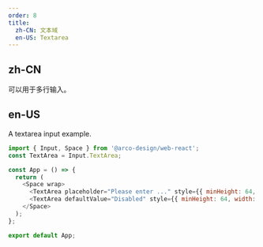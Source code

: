 ```yaml
---
order: 8
title:
  zh-CN: 文本域
  en-US: Textarea
---
```


## zh-CN

可以用于多行输入。

## en-US

A textarea input example.

```js
import { Input, Space } from '@arco-design/web-react';
const TextArea = Input.TextArea;

const App = () => {
  return (
    <Space wrap>
      <TextArea placeholder="Please enter ..." style={{ minHeight: 64, width: 350 }} />
      <TextArea defaultValue="Disabled" style={{ minHeight: 64, width: 350 }} disabled />
    </Space>
  );
};

export default App;
```

